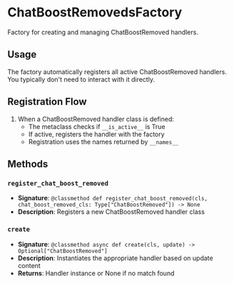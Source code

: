 # ChatBoostRemovedsFactory

Factory for creating and managing ChatBoostRemoved handlers.

## Usage

The factory automatically registers all active ChatBoostRemoved handlers. 
You typically don't need to interact with it directly.

## Registration Flow

1. When a ChatBoostRemoved handler class is defined:
   - The metaclass checks if `__is_active__` is True
   - If active, registers the handler with the factory
   - Registration uses the names returned by `__names__`

## Methods

### `register_chat_boost_removed`
- **Signature**: `@classmethod def register_chat_boost_removed(cls, chat_boost_removed_cls: Type["ChatBoostRemoved"]) -> None`
- **Description**: Registers a new ChatBoostRemoved handler class

### `create`
- **Signature**: `@classmethod async def create(cls, update) -> Optional["ChatBoostRemoved"]`
- **Description**: Instantiates the appropriate handler based on update content
- **Returns**: Handler instance or None if no match found
